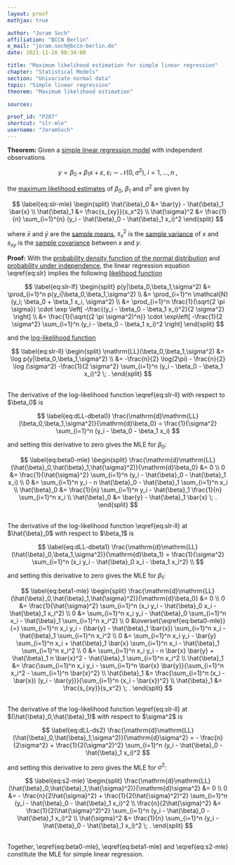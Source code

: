 ```yaml
---
layout: proof
mathjax: true

author: "Joram Soch"
affiliation: "BCCN Berlin"
e_mail: "joram.soch@bccn-berlin.de"
date: 2021-11-16 08:34:00

title: "Maximum likelihood estimation for simple linear regression"
chapter: "Statistical Models"
section: "Univariate normal data"
topic: "Simple linear regression"
theorem: "Maximum likelihood estimation"

sources:

proof_id: "P287"
shortcut: "slr-mle"
username: "JoramSoch"
---
```



**Theorem:** Given a [simple linear regression model](/D/mlr) with independent observations

$$ \label{eq:slr}
y = \beta_0 + \beta_1 x + \varepsilon, \; \varepsilon_i \sim \mathcal{N}(0, \sigma^2), \; i = 1,\ldots,n \; ,
$$

the [maximum likelihood estimates](/D/mle) of $\beta_0$, $\beta_1$ and $\sigma^2$ are given by

$$ \label{eq:slr-mle}
\begin{split}
\hat{\beta}_0 &= \bar{y} - \hat{\beta}_1 \bar{x} \\
\hat{\beta}_1 &= \frac{s_{xy}}{s_x^2} \\
\hat{\sigma}^2 &= \frac{1}{n} \sum_{i=1}^{n} (y_i - \hat{\beta}_0 - \hat{\beta}_1 x_i)^2
\end{split}
$$

where $\bar{x}$ and $\bar{y}$ are the [sample means](/D/mean-samp), $s_x^2$ is the [sample variance](/D/var-samp) of $x$ and $s_{xy}$ is the [sample covariance](/D/cov-samp) between $x$ and $y$.


**Proof:** With the [probability density function of the normal distribution](/P/norm-pdf) and [probability under independence](/D/ind), the linear regression equation \eqref{eq:slr} implies the following [likelihood function](/D/lf)

$$ \label{eq:slr-lf}
\begin{split}
p(y|\beta_0,\beta_1,\sigma^2) &= \prod_{i=1}^n p(y_i|\beta_0,\beta_1,\sigma^2) \\
&= \prod_{i=1}^n \mathcal{N}(y_i; \beta_0 + \beta_1 x_i, \sigma^2) \\
&= \prod_{i=1}^n \frac{1}{\sqrt{2 \pi \sigma}} \cdot \exp \left[ -\frac{(y_i - \beta_0 - \beta_1 x_i)^2}{2 \sigma^2} \right] \\
&= \frac{1}{\sqrt{(2 \pi \sigma^2)^n}} \cdot \exp\left[ -\frac{1}{2 \sigma^2} \sum_{i=1}^n (y_i - \beta_0 - \beta_1 x_i)^2 \right]
\end{split}
$$

and the [log-likelihood function](/D/llf)

$$ \label{eq:slr-ll}
\begin{split}
\mathrm{LL}(\beta_0,\beta_1,\sigma^2) &= \log p(y|\beta_0,\beta_1,\sigma^2) \\
&= -\frac{n}{2} \log(2\pi) - \frac{n}{2} \log (\sigma^2) -\frac{1}{2 \sigma^2} \sum_{i=1}^n (y_i - \beta_0 - \beta_1 x_i)^2 \; .
\end{split}
$$

<br>
The derivative of the log-likelihood function \eqref{eq:slr-ll} with respect to $\beta_0$ is

$$ \label{eq:dLL-dbeta0}
\frac{\mathrm{d}\mathrm{LL}(\beta_0,\beta_1,\sigma^2)}{\mathrm{d}\beta_0} = \frac{1}{\sigma^2} \sum_{i=1}^n (y_i - \beta_0 - \beta_1 x_i)
$$

and setting this derivative to zero gives the MLE for $\beta_0$:

$$ \label{eq:beta0-mle}
\begin{split}
\frac{\mathrm{d}\mathrm{LL}(\hat{\beta}_0,\hat{\beta}_1,\hat{\sigma}^2)}{\mathrm{d}\beta_0} &= 0 \\
0 &= \frac{1}{\hat{\sigma}^2} \sum_{i=1}^n (y_i - \hat{\beta}_0 - \hat{\beta}_1 x_i) \\
0 &= \sum_{i=1}^n y_i - n \hat{\beta}_0 - \hat{\beta}_1 \sum_{i=1}^n x_i \\
\hat{\beta}_0 &= \frac{1}{n} \sum_{i=1}^n y_i - \hat{\beta}_1 \frac{1}{n} \sum_{i=1}^n x_i \\
\hat{\beta}_0 &= \bar{y} - \hat{\beta}_1 \bar{x} \; .
\end{split}
$$

<br>
The derivative of the log-likelihood function \eqref{eq:slr-ll} at $\hat{\beta}_0$ with respect to $\beta_1$ is

$$ \label{eq:dLL-dbeta1}
\frac{\mathrm{d}\mathrm{LL}(\hat{\beta}_0,\beta_1,\sigma^2)}{\mathrm{d}\beta_1} = \frac{1}{\sigma^2} \sum_{i=1}^n (x_i y_i - \hat{\beta}_0 x_i - \beta_1 x_i^2) \\
$$

and setting this derivative to zero gives the MLE for $\beta_1$:

$$ \label{eq:beta1-mle}
\begin{split}
\frac{\mathrm{d}\mathrm{LL}(\hat{\beta}_0,\hat{\beta}_1,\hat{\sigma}^2)}{\mathrm{d}\beta_0} &= 0 \\
0 &= \frac{1}{\hat{\sigma}^2} \sum_{i=1}^n (x_i y_i - \hat{\beta}_0 x_i - \hat{\beta}_1 x_i^2) \\
0 &= \sum_{i=1}^n x_i y_i - \hat{\beta}_0 \sum_{i=1}^n x_i - \hat{\beta}_1 \sum_{i=1}^n x_i^2) \\
0 &\overset{\eqref{eq:beta0-mle}}{=} \sum_{i=1}^n x_i y_i - (\bar{y} - \hat{\beta}_1 \bar{x}) \sum_{i=1}^n x_i - \hat{\beta}_1 \sum_{i=1}^n x_i^2 \\
0 &= \sum_{i=1}^n x_i y_i - \bar{y} \sum_{i=1}^n x_i + \hat{\beta}_1 \bar{x} \sum_{i=1}^n x_i - \hat{\beta}_1 \sum_{i=1}^n x_i^2 \\
0 &= \sum_{i=1}^n x_i y_i - n \bar{x} \bar{y} + \hat{\beta}_1 n \bar{x}^2 - \hat{\beta}_1 \sum_{i=1}^n x_i^2 \\
\hat{\beta}_1 &= \frac{\sum_{i=1}^n x_i y_i - \sum_{i=1}^n \bar{x} \bar{y}}{\sum_{i=1}^n x_i^2 - \sum_{i=1}^n \bar{x}^2} \\
\hat{\beta}_1 &= \frac{\sum_{i=1}^n (x_i - \bar{x}) (y_i - \bar{y})}{\sum_{i=1}^n (x_i - \bar{x})^2} \\
\hat{\beta}_1 &= \frac{s_{xy}}{s_x^2} \; .
\end{split}
$$

<br>
The derivative of the log-likelihood function \eqref{eq:slr-ll} at $(\hat{\beta}_0,\hat{\beta}_1)$ with respect to $\sigma^2$ is

$$ \label{eq:dLL-ds2}
\frac{\mathrm{d}\mathrm{LL}(\hat{\beta}_0,\hat{\beta}_1,\sigma^2)}{\mathrm{d}\sigma^2} = - \frac{n}{2\sigma^2} + \frac{1}{2(\sigma^2)^2} \sum_{i=1}^n (y_i - \hat{\beta}_0 - \hat{\beta}_1 x_i)^2
$$

and setting this derivative to zero gives the MLE for $\sigma^2$:

$$ \label{eq:s2-mle}
\begin{split}
\frac{\mathrm{d}\mathrm{LL}(\hat{\beta}_0,\hat{\beta}_1,\hat{\sigma}^2)}{\mathrm{d}\sigma^2} &= 0 \\
0 &= - \frac{n}{2\hat{\sigma}^2} + \frac{1}{2(\hat{\sigma}^2)^2} \sum_{i=1}^n (y_i - \hat{\beta}_0 - \hat{\beta}_1 x_i)^2 \\
\frac{n}{2\hat{\sigma}^2} &= \frac{1}{2(\hat{\sigma}^2)^2} \sum_{i=1}^n (y_i - \hat{\beta}_0 - \hat{\beta}_1 x_i)^2 \\
\hat{\sigma}^2 &= \frac{1}{n} \sum_{i=1}^n (y_i - \hat{\beta}_0 - \hat{\beta}_1 x_i)^2 \; .
\end{split}
$$

<br>
Together, \eqref{eq:beta0-mle}, \eqref{eq:beta1-mle} and \eqref{eq:s2-mle} constitute the MLE for simple linear regression.